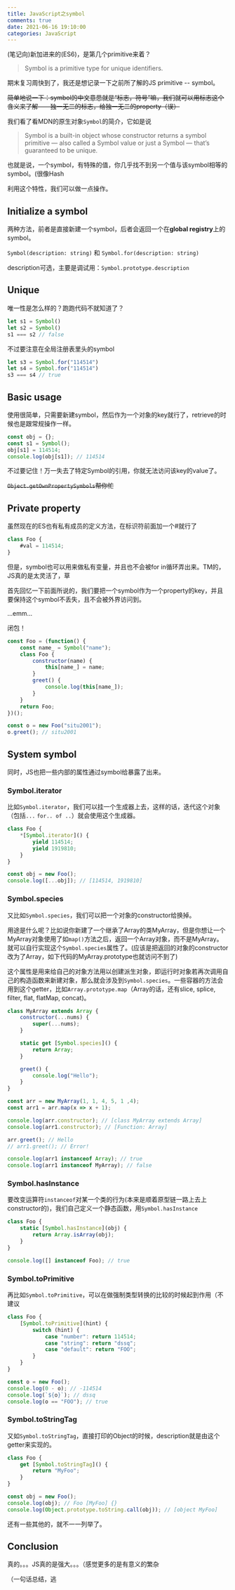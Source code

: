 ```yaml
---
title: JavaScript之symbol
comments: true
date: 2021-06-16 19:10:00
categories: JavaScript
---
```


(笔记向)新加进来的(ES6)，是第几个primitive来着？

<!-- more -->

> Symbol is a primitive type for unique identifiers.

期末复习周快到了，我还是想记录一下之前所了解的JS primitive -- symbol。

~~简单地说一下：symbol的中文意思就是“标志，符号”嘛，我们就可以用标志这个含义来了解——独一无二的标志，给独一无二的property（误）~~

我们看了看MDN的原生对象`Symbol`的简介，它如是说

> Symbol is a built-in object whose constructor returns a symbol primitive — also called a Symbol value or just a Symbol — that’s guaranteed to be unique.

也就是说，一个symbol，有特殊的值，你几乎找不到另一个值与该symbol相等的symbol。(很像Hash

利用这个特性，我们可以做一点操作。

## Initialize a symbol

两种方法，前者是直接新建一个symbol，后者会返回一个在**global registry**上的symbol。

`Symbol(description: string)` 和 `Symbol.for(description: string)`

description可选，主要是调试用：`Symbol.prototype.description`

## Unique

唯一性是怎么样的？跑跑代码不就知道了？

```javascript
let s1 = Symbol()
let s2 = Symbol()
s1 === s2 // false
```

不过要注意在全局注册表里头的symbol

```javascript
let s3 = Symbol.for("114514")
let s4 = Symbol.for("114514")
s3 === s4 // true
```

## Basic usage

使用很简单，只需要新建symbol，然后作为一个对象的key就行了，retrieve的时候也是跟常规操作一样。

```javascript
const obj = {};
const s1 = Symbol();
obj[s1] = 114514;
console.log(obj[s1]); // 114514
```

不过要记住！万一失去了特定Symbol的引用，你就无法访问该key的value了。

~~`Object.getOwnPropertySymbols`帮你忙~~

## Private property

虽然现在的ES也有私有成员的定义方法，在标识符前面加一个#就行了

```javascript
class Foo {
    #val = 114514;
}
```

但是，symbol也可以用来做私有变量，并且也不会被for in循环弄出来。TM的，JS真的是太灵活了，草

首先回忆一下前面所说的，我们要把一个symbol作为一个property的key，并且要保持这个symbol不丢失，且不会被外界访问到。

...emm...

闭包！

``` javascript
const Foo = (function() {
    const name_ = Symbol("name");
    class Foo {
        constructor(name) {
            this[name_] = name;
        }
        greet() {
            console.log(this[name_]);
        }
    }
    return Foo;
})();

const o = new Foo("situ2001");
o.greet(); // situ2001
```

## System symbol

同时，JS也把一些内部的属性通过symbol给暴露了出来。

### Symbol.iterator

比如`Symbol.iterator`，我们可以挂一个生成器上去，这样的话，迭代这个对象（包括`...` `for.. of ..`）就会使用这个生成器。

``` javascript
class Foo {
    *[Symbol.iterator]() {
        yield 114514;
        yield 1919810;
    }
}

const obj = new Foo();
console.log([...obj]); // [114514, 1919810]
```

### Symbol.species

又比如`Symbol.species`，我们可以把一个对象的constructor给换掉。

用途是什么呢？比如说你新建了一个继承了Array的类MyArray，但是你想让一个MyArray对象使用了如`map()`方法之后，返回一个Array对象，而不是MyArray。就可以自行实现这个`Symbol.species`属性了。(应该是把返回的对象的constructor改为了Array，如下代码的MyArray.prototype也就访问不到了)

这个属性是用来给自己的对象方法用以创建派生对象，即运行时对象若再次调用自己的构造函数来新建对象，那么就会涉及到`Symbol.species`。一些容器的方法会用到这个getter，比如`Array.prototype.map`（Array的话，还有slice, splice, filter, flat, flatMap, concat)。

``` javascript
class MyArray extends Array {
    constructor(...nums) {
        super(...nums);
    }

    static get [Symbol.species]() {
        return Array;
    }

    greet() {
        console.log("Hello");
    }
}

const arr = new MyArray(1, 1, 4, 5, 1 ,4);
const arr1 = arr.map(x => x + 1);

console.log(arr.constructor); // [class MyArray extends Array]
console.log(arr1.constructor); // [Function: Array]

arr.greet(); // Hello
// arr1.greet(); // Error!

console.log(arr1 instanceof Array); // true
console.log(arr1 instanceof MyArray); // false
```

### Symbol.hasInstance

要改变运算符`instanceof`对某一个类的行为(本来是顺着原型链一路上去上constructor的)，我们自己定义一个静态函数，用`Symbol.hasInstance`

``` javascript
class Foo {
    static [Symbol.hasInstance](obj) {
        return Array.isArray(obj);
    }
}

console.log([] instanceof Foo); // true
```

### Symbol.toPrimitive

再比如`Symbol.toPrimitive`，可以在做强制类型转换的比较的时候起到作用（不建议

``` javascript
class Foo {
    [Symbol.toPrimitive](hint) {
        switch (hint) {
            case "number": return 114514;
            case "string": return "dssq";
            case "default": return "FOO";
        }
    }
}

const o = new Foo();
console.log(0 - o); // -114514
console.log(`${o}`); // dssq
console.log(o == "FOO"); // true
```

### Symbol.toStringTag

又如`Symbol.toStringTag`，直接打印的Object的时候，description就是由这个getter来实现的。

``` javascript
class Foo {
    get [Symbol.toStringTag]() {
        return "MyFoo";
    }
}

const obj = new Foo();
console.log(obj); // Foo [MyFoo] {}
console.log(Object.prototype.toString.call(obj)); // [object MyFoo]
```

还有一些其他的，就不一一列举了。

## Conclusion

真的。。。JS真的是强大。。。（感觉更多的是有意义的繁杂

（一句话总结，逃
